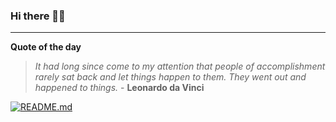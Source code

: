 ### Hi there 👋🏻


---

**Quote of the day**

> *It had long since come to my attention that people of accomplishment rarely sat back and let things happen to them. They went out and happened to things.* - **Leonardo da Vinci** 

[![README.md](https://github.com/marcolovazzano/marcolovazzano/actions/workflows/readme.yml/badge.svg?branch=main)](https://github.com/marcolovazzano/marcolovazzano/actions/workflows/readme.yml)
